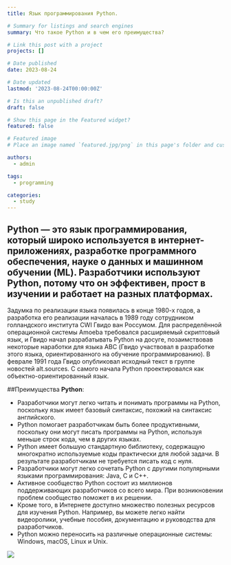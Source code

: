 ```yaml
---
title: Язык программирования Python.

# Summary for listings and search engines
summary: Что такое Python и в чем его преимущества?

# Link this post with a project
projects: []

# Date published
date: 2023-08-24

# Date updated
lastmod: '2023-08-24T00:00:00Z'

# Is this an unpublished draft?
draft: false

# Show this page in the Featured widget?
featured: false

# Featured image
# Place an image named `featured.jpg/png` in this page's folder and customize its options here.

authors:
  - admin

tags:
  - programming

categories:
  - study
---
```



##   Python — это язык программирования, который широко используется в интернет-приложениях, разработке программного обеспечения, науке о данных и машинном обучении (ML). Разработчики используют Python, потому что он эффективен, прост в изучении и работает на разных платформах.
Задумка по реализации языка появилась в конце 1980-х годов, а разработка его реализации началась в 1989 году сотрудником голландского института CWI Гвидо ван Россумом. Для распределённой операционной системы Amoeba требовался расширяемый скриптовый язык, и Гвидо начал разрабатывать Python на досуге, позаимствовав некоторые наработки для языка ABC (Гвидо участвовал в разработке этого языка, ориентированного на обучение программированию). В феврале 1991 года Гвидо опубликовал исходный текст в группе новостей alt.sources. С самого начала Python проектировался как объектно-ориентированный язык.

##Преимущества **Python**:

- Разработчики могут легко читать и понимать программы на Python, поскольку язык имеет базовый синтаксис, похожий на синтаксис английского. 
- Python помогает разработчикам быть более продуктивными, поскольку они могут писать программы на Python, используя меньше строк кода, чем в других языках.
- Python имеет большую стандартную библиотеку, содержащую многократно используемые коды практически для любой задачи. В результате разработчикам не требуется писать код с нуля.
- Разработчики могут легко сочетать Python с другими популярными языками программирования: Java, C и C++.
- Активное сообщество Python состоит из миллионов поддерживающих разработчиков со всего мира. При возникновении проблем сообщество поможет в их решении.
- Кроме того, в Интернете доступно множество полезных ресурсов для изучения Python. Например, вы можете легко найти видеоролики, учебные пособия, документацию и руководства для разработчиков.
- Python можно переносить на различные операционные системы: Windows, macOS, Linux и Unix.

![](10post/featured.jpg)

